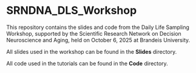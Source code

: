 # SRNDNA_DLS_Workshop
This repository contains the slides and code from the Daily Life Sampling Workshop, supported by the Scientific Research Network on Decision Neuroscience and Aging, held on October 6, 2025 at Brandeis University.

All slides used in the workshop can be found in the **Slides** directory.

All code used in the tutorials can be found in the **Code** directory.
